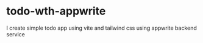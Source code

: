 # todo-wth-appwrite
 I create simple todo app using vite and tailwind css using appwrite backend service
